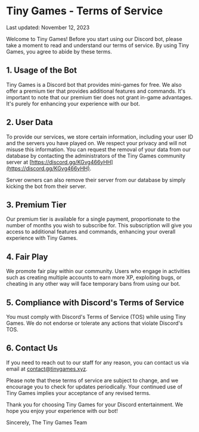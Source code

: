 # Tiny Games - Terms of Service

Last updated: November 12, 2023

Welcome to Tiny Games! Before you start using our Discord bot, please take a moment to read and understand our terms of service. By using Tiny Games, you agree to abide by these terms.

## 1. Usage of the Bot

Tiny Games is a Discord bot that provides mini-games for free. We also offer a premium tier that provides additional features and commands. It's important to note that our premium tier does not grant in-game advantages. It's purely for enhancing your experience with our bot.

## 2. User Data

To provide our services, we store certain information, including your user ID and the servers you have played on. We respect your privacy and will not misuse this information. You can request the removal of your data from our database by contacting the administrators of the Tiny Games community server at [https://discord.gg/KGvg466yHH](https://discord.gg/KGvg466yHH). 

Server owners can also remove their server from our database by simply kicking the bot from their server.

## 3. Premium Tier

Our premium tier is available for a single payment, proportionate to the number of months you wish to subscribe for. This subscription will give you access to additional features and commands, enhancing your overall experience with Tiny Games.

## 4. Fair Play

We promote fair play within our community. Users who engage in activities such as creating multiple accounts to earn more XP, exploiting bugs, or cheating in any other way will face temporary bans from using our bot.

## 5. Compliance with Discord's Terms of Service

You must comply with Discord's Terms of Service (TOS) while using Tiny Games. We do not endorse or tolerate any actions that violate Discord's TOS.

## 6. Contact Us

If you need to reach out to our staff for any reason, you can contact us via email at [contact@tinygames.xyz](mailto:contact@tinygames.xyz).

Please note that these terms of service are subject to change, and we encourage you to check for updates periodically. Your continued use of Tiny Games implies your acceptance of any revised terms.

Thank you for choosing Tiny Games for your Discord entertainment. We hope you enjoy your experience with our bot!

Sincerely,
The Tiny Games Team
